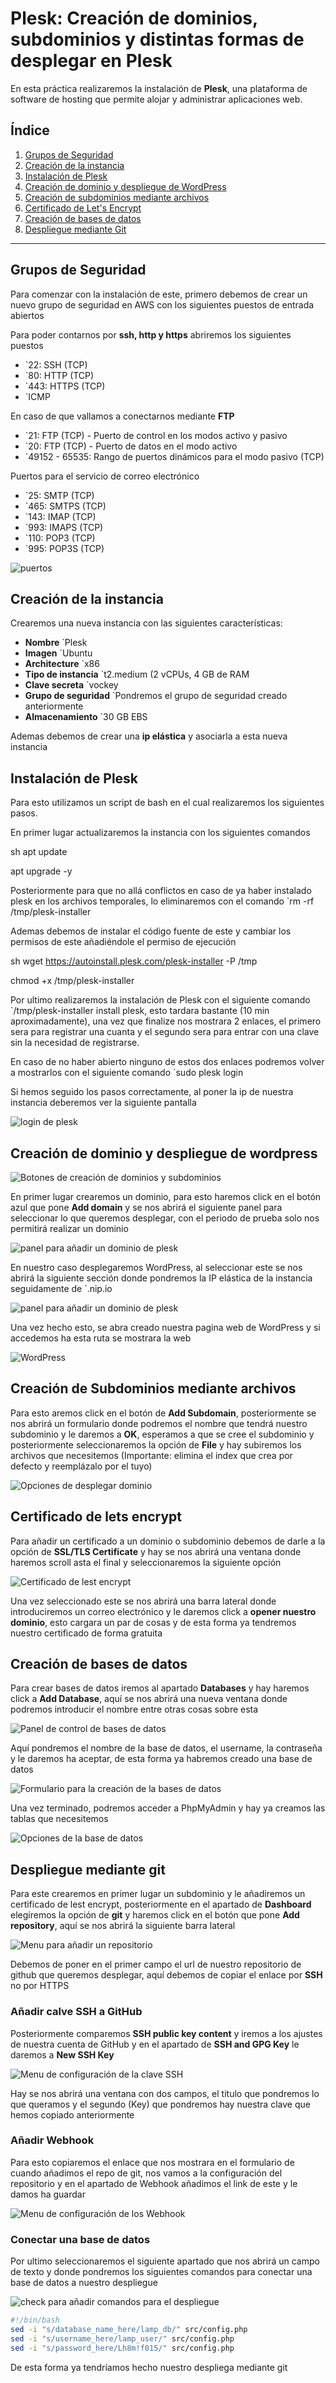 # Plesk: Creación de dominios, subdominios y distintas formas de desplegar en Plesk

En esta práctica realizaremos la instalación de **Plesk**, una plataforma de software de hosting que permite alojar y administrar aplicaciones web.

## Índice

1. [Grupos de Seguridad](#grupos-de-seguridad)
2. [Creación de la instancia](#creación-de-la-instancia)
3. [Instalación de Plesk](#instalación-de-plesk)
4. [Creación de dominio y despliegue de WordPress](#creación-de-dominio-y-despliegue-de-wordpress)
5. [Creación de subdominios mediante archivos](#creación-de-subdominios-mediante-archivos)
6. [Certificado de Let's Encrypt](#certificado-de-lets-encrypt)
7. [Creación de bases de datos](#creación-de-bases-de-datos)
8. [Despliegue mediante Git](#despliegue-mediante-git)

---

## Grupos de Seguridad

Para comenzar con la instalación de este, primero debemos de crear un nuevo grupo de seguridad en AWS con los siguientes puestos de entrada abiertos

Para poder contarnos por __ssh, http y https__ abriremos los siguientes puestos

* `22: SSH (TCP)
* `80: HTTP (TCP)
* `443: HTTPS (TCP)
* `ICMP

En caso de que vallamos a conectarnos mediante __FTP__

* `21: FTP (TCP) - Puerto de control en los modos activo y pasivo
* `20: FTP (TCP) - Puerto de datos en el modo activo
* `49152 - 65535: Rango de puertos dinámicos para el modo pasivo (TCP)


Puertos para el servicio de correo electrónico

* `25: SMTP (TCP)
* `465: SMTPS (TCP)
* `143: IMAP (TCP)
* `993: IMAPS (TCP)
* `110: POP3 (TCP)
* `995: POP3S (TCP)

![puertos](./img/image.png)

## Creación de la instancia

Crearemos una nueva instancia con las siguientes características:

* __Nombre__ `Plesk
* __Imagen__ `Ubuntu
* __Architecture__ `x86
* __Tipo de instancia__ `t2.medium (2 vCPUs, 4 GB de RAM
* __Clave secreta__ `vockey
* __Grupo de seguridad__ `Pondremos el grupo de seguridad creado anteriormente
* __Almacenamiento__ `30 GB EBS

Ademas debemos de crear una __ip elástica__ y asociarla a esta nueva instancia

## Instalación de Plesk

Para esto utilizamos un script de bash en el cual realizaremos los siguientes pasos.

En primer lugar actualizaremos la instancia con los siguientes comandos

sh
apt update

apt upgrade -y


Posteriormente para que no allá conflictos en caso de ya haber instalado plesk en los archivos temporales, lo eliminaremos con el comando `rm -rf /tmp/plesk-installer

Ademas debemos de instalar el código fuente de este y cambiar los permisos de este añadiéndole el permiso de ejecución

sh
wget https://autoinstall.plesk.com/plesk-installer -P /tmp

chmod +x /tmp/plesk-installer


Por ultimo realizaremos la instalación de Plesk con el siguiente comando `/tmp/plesk-installer install plesk, esto tardara bastante (10 min aproximadamente), una vez que finalize nos mostrara 2 enlaces, el primero sera para registrar una cuanta y el segundo sera para entrar con una clave sin la necesidad de registrarse.

En caso de no haber abierto ninguno de estos dos enlaces podremos volver a mostrarlos con el siguiente comando `sudo plesk login

Si hemos seguido los pasos correctamente, al poner la ip de nuestra instancia deberemos ver la siguiente pantalla

![login de plesk](./img/indexPlesk.png)

## Creación de dominio y despliegue de wordpress

![Botones de creación de dominios y subdominios](./img/btnadddomain.png)

En primer lugar crearemos un dominio, para esto haremos click en el botón azul que pone __Add domain__ y se nos abrirá el siguiente panel para seleccionar lo que queremos desplegar, con el periodo de prueba solo nos permitirá realizar un dominio

![panel para añadir un dominio de plesk](./img/panelAddDomain.png)

En nuestro caso desplegaremos WordPress, al seleccionar este se nos abrirá la siguiente sección donde pondremos la IP elástica de la instancia seguidamente de `.nip.io 

![panel para añadir un dominio de plesk](./img/paneldomain.png)

Una vez hecho esto, se abra creado nuestra pagina web de WordPress y si accedemos ha esta ruta se mostrara la web

![WordPress](./img/wordpress.png)

## Creación de Subdominios mediante archivos

Para esto aremos click en el botón de __Add Subdomain__, posteriormente se nos abrirá un formulario donde podremos el nombre que tendrá nuestro subdominio y le daremos a __OK__, esperamos a que se cree el subdominio y posteriormente seleccionaremos la opción de __File__ y hay subiremos los archivos que necesitemos (Importante: elimina el index que crea por defecto y reemplázalo por el tuyo)

![Opciones de desplegar dominio](./img/subdominio.png)

## Certificado de lets encrypt

Para añadir un certificado a un dominio o subdominio debemos de darle a la opción de __SSL/TLS Certificate__ y hay se nos abrirá una ventana donde haremos scroll asta el final y seleccionaremos la siguiente opción

![Certificado de lest encrypt](./img/certificadoLestEncrypt.png)

Una vez seleccionado este se nos abrirá una barra lateral donde introduciremos un correo electrónico y le daremos click a __opener nuestro dominio__, esto cargara un par de cosas y de esta forma ya tendremos nuestro certificado de forma gratuita

## Creación de bases de datos

Para crear bases de datos iremos al apartado __Databases__ y hay haremos click a __Add Database__, aquí se nos abrirá una nueva ventana donde podremos introducir el nombre entre otras cosas sobre esta

![Panel de control de bases de datos](./img/dbConfig.png)

Aquí pondremos el nombre de la base de datos, el username, la contraseña y le daremos ha aceptar, de esta forma ya habremos creado una base de datos

![Formulario para la creación de la bases de datos](./img/formAddDb.png)

Una vez terminado, podremos acceder a PhpMyAdmin y hay ya creamos las tablas que necesitemos

![Opciones de la base de datos](./img/configDb.png)

## Despliegue mediante git

Para este crearemos en primer lugar un subdominio y le añadiremos un certificado de lest encrypt, posteriormente en el apartado de __Dashboard__ elegiremos la opción de __git__ y haremos click en el botón que pone __Add repository__, aquí se nos abrirá la siguiente barra lateral

![Menu para añadir un repositorio](./img/menuAddRepoGit.png)

Debemos de poner en el primer campo el url de nuestro repositorio de github que queremos desplegar, aquí debemos de copiar el enlace por __SSH__ no por HTTPS

### Añadir calve SSH a GitHub

Posteriormente comparemos __SSH public key content__ y iremos a los ajustes de nuestra cuenta de GitHub y en el apartado de __SSH and GPG Key__ le daremos a __New SSH Key__

![Menu de configuración de la clave SSH](./img/sshKey.png)

Hay se nos abrirá una ventana con dos campos, el titulo que pondremos lo que queramos y el segundo (Key) que pondremos hay nuestra clave que hemos copiado anteriormente

### Añadir Webhook

Para esto copiaremos el enlace que nos mostrara en el formulario de cuando añadimos el repo de git, nos vamos a la configuración del repositorio y en el apartado de Webhook añadimos el link de este y le damos ha guardar

![Menu de configuración de los Webhook](./img/webhook.png)

### Conectar una base de datos

Por ultimo seleccionaremos el siguiente apartado que nos abrirá un campo de texto y donde pondremos los siguientes comandos para conectar una base de datos a nuestro despliegue

![check para añadir comandos para el despliegue](./img/deploy.png)

```sh
#!/bin/bash
sed -i "s/database_name_here/lamp_db/" src/config.php
sed -i "s/username_here/lamp_user/" src/config.php
sed -i "s/password_here/Lh8m!f015/" src/config.php
```


De esta forma ya tendríamos hecho nuestro despliega mediante git